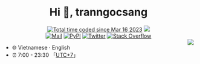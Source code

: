 <h1 align="center">Hi 👋, tranngocsang</h1>

<div align="center">
<a href="https://wakatime.com/@73c50485-c4d6-4789-9cde-59a9c984e815"><img src="https://wakatime.com/badge/user/73c50485-c4d6-4789-9cde-59a9c984e815.svg" alt="Total time coded since Mar 16 2023" /></a>
<a href="https://hits-app.vercel.app/hits?url=https%3A%2F%2Fgithub.com%2tranosa25"><img src="https://hits-app.vercel.app/hits?url=https%3A%2F%2Fgithub.com%2tranosa25" /></a>
<br/>
<a href="mailto:github@sku.moe"><img src="https://img.shields.io/badge/Mail-c14438.svg?&style=flat&logo=gmail&logoColor=#6D4AFF" alt="Mail"></a>
<a href="https://pypi.org/user/tranosa25/"><img src="https://img.shields.io/badge/PyPI-tranosa25-3775a9.svg?&style=flat&logo=pypi&logoColor=white" alt="PyPI"></a>
<a href="https://twitter.com/tranosa25"><img src="https://img.shields.io/badge/Twitter-tranosa25-1ca0f1.svg?&style=flat&logo=twitter&logoColor=white" alt="Twitter"></a>
<a href="https://stackoverflow.com/users/20156464/tranosa25"><img src="https://img.shields.io/badge/Stack%20Overflow-F58025.svg?&style=flat&logo=stackoverflow&logoColor=white" alt="Stack Overflow"></a>
</div>

<picture>
  <source
    srcset="https://github-readme-stats.vercel.app/api?username=tranosa25&show_icons=true&theme=dark"
    media="(prefers-color-scheme: dark)"
  />
  <source
    srcset="https://github-readme-stats.vercel.app/api?username=tranosa25&show_icons=true"
    media="(prefers-color-scheme: light), (prefers-color-scheme: no-preference)"
  />
  <img src="https://github-readme-stats.vercel.app/api?username=tranosa25&show_icons=true" align=right />
</picture>


* 🌐 Vietnamese · English
* ⏰ 7:00 - 23:30 「[UTC+7](https://time.is/UTC+7)」
